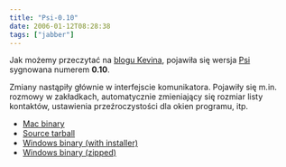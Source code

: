 ```yaml
---
title: "Psi-0.10"
date: 2006-01-12T08:28:38
tags: ["jabber"]
---
```

<html><body><p>Jak możemy przeczytać na <a href="http://www.kismith.co.uk/wordpress/index.php/2006/01/11/psi-010/">blogu Kevina</a>, pojawiła się wersja <a href="http://psi-im.org/">Psi</a> sygnowana numerem <strong>0.10</strong>.</p>
<p>Zmiany nastąpiły głównie w interfejscie komunikatora. Pojawiły się m.in. rozmowy w zakładkach, automatycznie zmieniający się rozmiar listy kontaktów, ustawienia przeźroczystości dla okien programu, itp.</p>

<ul><li><a href="http://prdownloads.sourceforge.net/psi/Psi-0.10.dmg?download">Mac binary</a></li>

<li><a href="http://prdownloads.sourceforge.net/psi/psi-0.10.tar.bz2?download">Source tarball </a></li>

<li><a href="http://prdownloads.sourceforge.net/psi/psi-0.10-win-setup.exe?download">Windows binary (with installer)</a></li>

<li><a href="http://prdownloads.sourceforge.net/psi/psi-win-0.10.zip?download">Windows binary (zipped)</a></li>

</ul></body></html>
